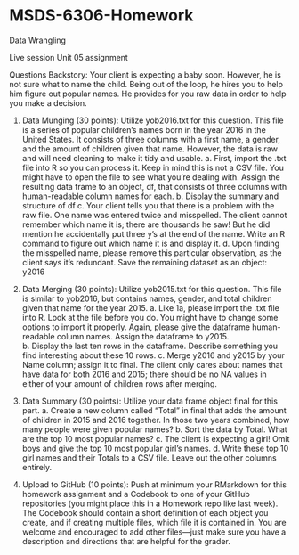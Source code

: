 # MSDS-6306-Homework

Data Wrangling

Live session Unit 05 assignment

Questions
Backstory: Your client is expecting a baby soon.  However, he is not sure what to name the child.  Being out of the loop, he hires you to help him figure out popular names.  He provides for you raw data in order to help you make a decision.
1.	Data Munging (30 points): Utilize yob2016.txt for this question. This file is a series of popular children’s names born in the year 2016 in the United States.  It consists of three columns with a first name, a gender, and the amount of children given that name.  However, the data is raw and will need cleaning to make it tidy and usable.
    a.	First, import the .txt file into R so you can process it.  Keep in mind this is not a CSV file.  You might have to open the file to see what you’re dealing with.  Assign the resulting data frame to an object, df, that consists of three columns with human-readable column names for each.
    b.	Display the summary and structure of df
    c.	Your client tells you that there is a problem with the raw file.  One name was entered twice and misspelled.  The client cannot remember which name it is; there are thousands he saw! But he did mention he accidentally put three y’s at the end of the name.  Write an R command to figure out which name it is and display it.
    d.	Upon finding the misspelled name, please remove this particular observation, as the client says it’s redundant.  Save the remaining dataset as an object: y2016 

2.	Data Merging (30 points): Utilize yob2015.txt for this question.  This file is similar to yob2016, but contains names, gender, and total children given that name for the year 2015.
    a.	Like 1a, please import the .txt file into R.  Look at the file before you do.  You might have to change some options to import it properly.  Again, please give the dataframe human-readable column names.  Assign the dataframe to y2015.  
    b.	Display the last ten rows in the dataframe.  Describe something you find interesting about these 10 rows.
    c.	Merge y2016 and y2015 by your Name column; assign it to final.  The client only cares about names that have data for both 2016 and 2015; there should be no NA values in either of your amount of children rows after merging.

3.	Data Summary (30 points): Utilize your data frame object final for this part.
    a.	Create a new column called “Total” in final that adds the amount of children in 2015 and 2016 together.  In those two years combined, how many people were given popular names?
    b.	Sort the data by Total.  What are the top 10 most popular names?
    c.	The client is expecting a girl!  Omit boys and give the top 10 most popular girl’s names.
    d.	Write these top 10 girl names and their Totals to a CSV file.  Leave out the other columns entirely.

4.	Upload to GitHub (10 points): Push at minimum your RMarkdown for this homework assignment and a Codebook to one of your GitHub repositories (you might place this in a Homework repo like last week).  The Codebook should contain a short definition of each object you create, and if creating multiple files, which file it is contained in.  You are welcome and encouraged to add other files—just make sure you have a description and directions that are helpful for the grader.



